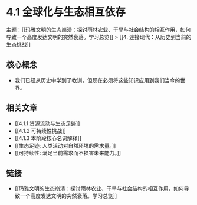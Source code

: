 # 4.1 全球化与生态相互依存

主题：[[玛雅文明的生态崩溃：探讨雨林农业、干旱与社会结构的相互作用，如何导致一个高度发达文明的突然衰落。学习总览]] > [[4. 连接现代：从历史到当前的生态挑战]]

## 核心概念

- 我们已经从历史中学到了教训，但现在必须将这些知识应用到我们当今的世界。

## 相关文章

- [[4.1.1 资源流动与生态足迹]]
- [[4.1.2 可持续性挑战]]
- [[4.1.3 本阶段核心名词解释]]
- [[生态足迹: 人类活动对自然环境的需求量。]]
- [[可持续性: 满足当前需求而不损害未来能力。]]

## 链接

- [[玛雅文明的生态崩溃：探讨雨林农业、干旱与社会结构的相互作用，如何导致一个高度发达文明的突然衰落。学习总览]]
